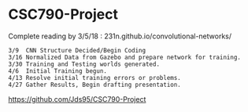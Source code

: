 # CSC790-Project


Complete reading by 3/5/18 : 231n.github.io/convolutional-networks/
	

	3/9  CNN Structure Decided/Begin Coding
	3/16 Normalized Data from Gazebo and prepare network for training.
    3/30 Training and Testing worlds generated.
    4/6  Initial Training begun.
    4/13 Resolve initial training errors or problems.
    4/27 Gather Results, Begin drafting presentation.


https://github.com/Jds95/CSC790-Project